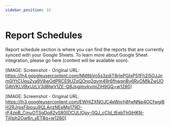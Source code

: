 ```yaml
---
sidebar_position: 14
---
```




# Report Schedules

Report schedule section is where you can find the reports that are currently synced with your Google Sheets. To learn more about Google Sheet integration, please go here (content will be available soon).

[IMAGE: Screenshot - Original URL: https://lh4.googleusercontent.com/NM8bVo5s3zdiT8rIePGIxP51Fh2j5OJJnm0lYtCUpu2va9V8wOdPRCE9UZqQOnq2qym49r6fhwpnBy6RyOMIkZwUOGAtVKLVBxUzLV3d8lwV1ZE-Q8JsgjmykvmjZiH9GQ=w1280]

[IMAGE: Screenshot - Original URL: https://lh3.googleusercontent.com/EWHiZXNOJC4eWnrh8fwNNp4OCfwgl6H2RJrpsFjbouu9QLAnzNEpMp179D-rF4zpB_CmuOTSgDo82vS80tDCULIOpy-0QJ_cCId_tEebTh0iHKN-TjIIsjh2Ow6n_vET8g=w1280]
